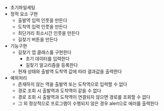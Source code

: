 - 초기파일세팅
- 정적 요소 구현
  - 출발역 입력 인풋을 만든다
  - 도착역 입력 인풋을 만든다
  - 최단거리 최소시간 인풋을 만든다
  - 길찾기 버튼을 만든다
- 기능구현
  - 길찾기 앱 클래스를 구현한다
    - 초기 데이터를 입력한다
    - 길찾기 알고리즘을 등록한다
  - 현재 상태와 출발역 도착역 값에 따라 결과값을 출력한다
- 예외처리
  - 존재하지 않는 역을 출발역 또는 도착역으로 입력할 수 없다
  - 경로 조회 시 출발역과 도착역이 같을 수 없다
  - 경로 조회 시 출발역과 도착역이 연결되지 않으면 경로를 조회할 수 없다
  - 그 외 정상적으로 프로그램이 수행되지 않은 경우 alert으로 에러를 출력한다